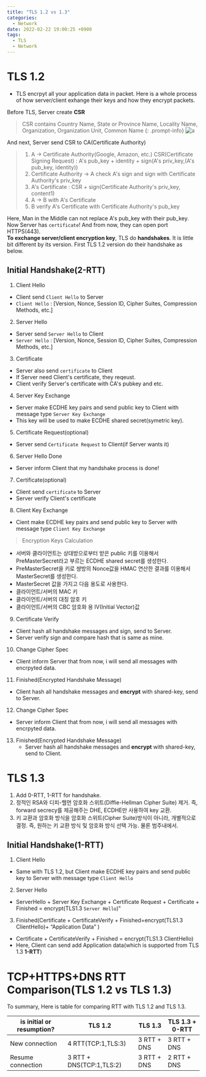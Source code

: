 ```yaml
---
title: "TLS 1.2 vs 1.3"
categories:
  - Network
date: 2022-02-22 19:00:25 +0900
tags:
  - TLS
  - Network
---
```

# TLS 1.2

* TLS encrpyt all your application data in packet. Here is a whole process of how server/client exhange their keys and how they encrypt packets.

Before TLS, Server create **CSR**
> CSR contains Country Name, State or Province Name, Locality Name, Organization, Organization Unit, Common Name
{: .prompt-info}
> ![a](../../assets/p/3/CA.png)

And next, Server send CSR to CA(Certificate Authority)

> 1. A -> Certificate Authority(Google, Amazon, etc.)
  CSR(Certificate Signing Request) : A's pub_key + identity + sign(A's priv_key,(A's pub_key, identity))
> 2. Certificate Authority -> A
  check A's sign and sign with Certificate Authority's priv_key
> 3. A's Certificate : CSR + sign(Certificate Authority's priv_key, content1)
> 4. A -> B
  with A's Certificate
> 5. B
  verify A's Certificate with Certificate Authority's pub_key

  Here, Man in the Middle can not replace A's pub_key with their pub_key.   
  Now Server has `certificate`! And from now, they can open port HTTPS(443).   
  **To exchange server/client encryption key**, TLS do **handshakes**. It is little bit different  by its version. First TLS 1.2 version do their handshake as below.   

## Initial Handshake(2-RTT)
1. Client Hello
  *	Client send `Client Hello` to Server
  *	`Client Hello` : [Version, Nonce, Session ID, Cipher Suites, Compression Methods, etc.]

2. Server Hello
  *	Server send `Server Hello` to Client
  *	`Server Hello` : [Version, Nonce, Session ID, Cipher Suites, Compression Methods, etc.]

3. Certificate
  *	Server also send `certificate` to Client
  *	If Server need Client's certificate, they reqeust.
  *	Client verify Server's certificate with CA's pubkey and etc.

4. Server Key Exchange
  * Server make ECDHE key pairs and send public key to Client with message type `Server Key Exchange`
  * This key will be used to make ECDHE shared secret(symetric key).

5. Certificate Request(optional)
  * Server send `Certificate Request` to Client(if Server wants it)

6. Server Hello Done
  * Server inform Client that my handshake process is done!

7. Certificate(optional)
  *	Client send `certificate` to Server
  *	Server verify Client's certificate
  
8. Client Key Exchange
  * Cient make ECDHE key pairs and send public key to Server with message type `Client Key Exchange`

> Encryption Keys Calculation
*	서버와 클라이언트는 상대방으로부터 받은 public 키를 이용해서 PreMasterSecret라고 부르는 ECDHE shared secret를 생성한다. 
*	PreMasterSecret을 키로 쌍방의 Nonce값을 HMAC 연산한 결과를 이용해서 MasterSecret를 생성한다. 
*	MasterSecret 값을 가지고 다음 용도로 사용한다. 
*	클라이언트/서버의 MAC 키
*	클라이언트/서버의 대칭 암호 키
*	클라이언트/서버의 CBC 암호화 용 IV(Initial Vector)값 

9. Certificate Verify
  *	Client hash all handshake messages and sign, send to Server.
  *	Server verify sign and compare hash that is same as mine.

10. Change Cipher Spec
  * Client inform Server that from now, i will send all messages with encrpyted data.
  
11.  Finished(Encrypted Handshake Message)
  * Client hash all handshake messages and **encrypt** with shared-key, send to Server.

12. Change Cipher Spec
  * Server inform Client that from now, i will send all messages with encrpyted data.

13. Finished(Encrypted Handshake Message)
    * Server hash all handshake messages and **encrypt** with shared-key, send to Client.



# TLS 1.3


1.	Add 0-RTT, 1-RTT for handshake.
2.	정적인 RSA와 디피-헬먼 암호화 스위트(Diffie-Hellman Cipher Suite) 제거. 즉, forward secrecy를 제공해주는 DHE, ECDHE만 사용하여 key 교환.
3.	키 교환과 암호화 방식을 암호화 스위트(Cipher Suite)방식이 아니라, 개별적으로 결정. 즉, 원하는 키 교환 방식 및 암호화 방식 선택 가능. 물론 범주내에서.

## Initial Handshake(1-RTT)
1. Client Hello
  *	Same with TLS 1.2, but Client make ECDHE key pairs and send public key to Server with message type `Client Hello`  

2. Server Hello
  *	ServerHello + Server Key Exchange + Certificate Request + Certificate + Finished = encrypt(TLS1.3 `Server Hello`)"

3. Finished(Certificate + CertificateVerify + Finished=encrypt(TLS1.3 ClientHello)+ “Application Data” )
  * Certificate + CertificateVerify + Finished = encrypt(TLS1.3 ClientHello)
  * Here, Client can send add Application data(which is supported from TLS 1.3 **1-RTT**)

# TCP+HTTPS+DNS RTT Comparison(TLS 1.2 vs TLS 1.3)
To summary, Here is table for comparing RTT with TLS 1.2 and TLS 1.3.


| is initial or resumption? | TLS 1.2                  | TLS 1.3     | TLS 1.3 + 0-RTT |
| ------------------------- | ------------------------ | ----------- | --------------- |
| New connection            | 4 RTT(TCP:1,TLS:3)       | 3 RTT + DNS | 3 RTT + DNS     |
| Resume connection         | 3 RTT + DNS(TCP:1,TLS:2) | 3 RTT + DNS | 2 RTT + DNS     |

